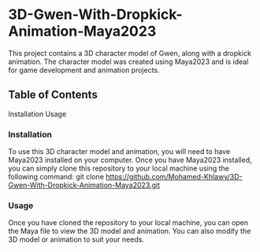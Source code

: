 # 3D-Gwen-With-Dropkick-Animation-Maya2023
This project contains a 3D character model of Gwen, along with a dropkick animation. The character model was created using Maya2023 and is ideal for game development and animation projects.

## Table of Contents 
Installation
Usage

### Installation
To use this 3D character model and animation, you will need to have Maya2023 installed on your computer. Once you have Maya2023 installed, you can simply clone this repository to your local machine using the following command: 
git clone https://github.com/Mohamed-Khlawy/3D-Gwen-With-Dropkick-Animation-Maya2023.git

### Usage
Once you have cloned the repository to your local machine, you can open the Maya file to view the 3D model and animation. You can also modify the 3D model or animation to suit your needs.

